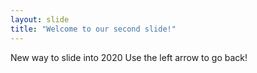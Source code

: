 ```yaml
---
layout: slide
title: "Welcome to our second slide!"
---
```

New way to slide into 2020
Use the left arrow to go back!
